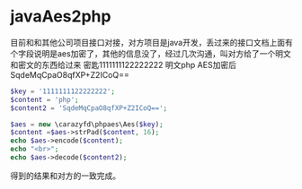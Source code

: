 # javaAes2php
目前和和其他公司项目接口对接，对方项目是java开发，丢过来的接口文档上面有个字段说明是aes加密了，其他的信息没了，经过几次沟通，叫对方给了一个明文和密文的东西给过来
密匙1111111122222222
明文php
AES加密后SqdeMqCpaO8qfXP+Z2ICoQ==

```php
$key = '1111111122222222';
$content = 'php';
$content2 = 'SqdeMqCpaO8qfXP+Z2ICoQ==';

$aes = new \carazyfd\phpaes\Aes($key);
$content =$aes->strPad($content, 16);
echo $aes->encode($content);
echo "<br>";
echo $aes->decode($content2);
```
得到的结果和对方的一致完成。
